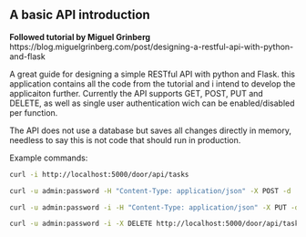 <h2>A basic API introduction</h2>
<b>Followed tutorial by Miguel Grinberg</b>
https://blog.miguelgrinberg.com/post/designing-a-restful-api-with-python-and-flask

<p> A great guide for designing a simple RESTful API with python and Flask.
this application contains all the code from the tutorial and i intend to develop the applicaiton further.
Currently the API supports GET, POST, PUT and DELETE, as well as single user authentication wich can be enabled/disabled per function.

The API does not use a database but saves all changes directly in memory, needless to say this is not code that should run in production.

Example commands:
```bash
curl -i http://localhost:5000/door/api/tasks
```
```bash
curl -u admin:password -H "Content-Type: application/json" -X POST -d '{"title":"alarm", "description":"Turn alarm on/off"}' http://localhost:5000/door/api/tasks
```
```bash
curl -u admin:password -i -H "Content-Type: application/json" -X PUT -d '{"done":true}' http://localhost:5000/door/api/tasks/3
```
```bash
curl -u admin:password -i -X DELETE http://localhost:5000/door/api/tasks/3
```
</p>
